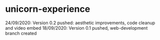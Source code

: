 # unicorn-experience

24/09/2020: Version 0.2 pushed: aesthetic improvements, code cleanup and video embed
18/09/2020: Version 0.1 pushed, web-development branch created
